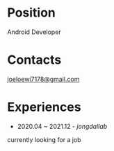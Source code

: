# Position
Android Developer

# Contacts
joeloewi7178@gmail.com

# Experiences
- 2020.04 ~ 2021.12 - *jongdallab*

currently looking for a job
